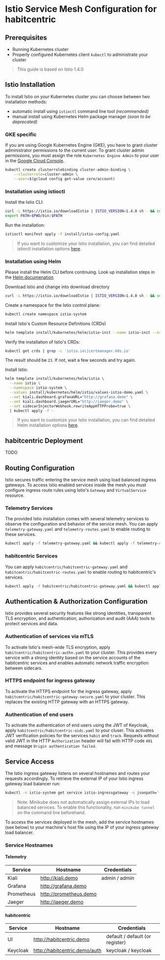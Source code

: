 # Istio Service Mesh Configuration for habitcentric

## Prerequisites

- Running Kubernetes cluster
- Properly configured Kubernetes client `kubectl` to administrate your cluster

> This guide is based on Istio 1.4.0

## Istio Installation

To install Istio on your Kubernetes cluster you can choose between two installation methods:

- automatic install using `istioctl` command line tool _(recommended)_
- manual install using Kubernetes Helm package manager _(soon to be deprecated)_

### GKE specific

If you are using Google Kubernetes Engine (GKE), you have to grant cluster administrator permissions to the current user. To grant cluster admin permissions, you must assign the role `Kubernetes Engine Admin` to your user in the [Google Cloud Console](https://console.cloud.google.com/iam-admin/iam).

```bash
kubectl create clusterrolebinding cluster-admin-binding \
    --clusterrole=cluster-admin \
    --user=$(gcloud config get-value core/account)
```

### Installation using istioctl

Install the Istio CLI:

```bash
curl -L https://istio.io/downloadIstio | ISTIO_VERSION=1.4.0 sh - && cd istio-1.4.0
export PATH=$PWD/bin:$PATH
```

Run the installation:

```bash
istioctl manifest apply -f install/istio-config.yaml
```

> If you want to customize your Istio installation, you can find detailed istioctl installation options [here](https://istio.io/docs/reference/config/istio.operator.v1alpha12.pb/).

### Installation using Helm

Please install the Helm CLI before continuing. Look up installation steps in the [Helm documenation](https://helm.sh/docs/using_helm/#installing-helm)

Download Istio and change into download directory

```bash
curl -L https://istio.io/downloadIstio | ISTIO_VERSION=1.4.0 sh - && cd istio-1.4.0
```

Create a namespace for the Istio control plane:

```bash
kubectl create namespace istio-system
```

Install Istio's Custom Resource Definitions (CRDs)

```bash
helm template install/kubernetes/helm/istio-init --name istio-init --namespace istio-system | kubectl apply -f -
```

Verify the installation of Istio's CRDs:

```bash
kubectl get crds | grep -c 'istio.io\|certmanager.k8s.io'
```

The result should be `23`. If not, wait a few seconds and try again.

Install Istio:

```bash
helm template install/kubernetes/helm/istio \
  --name istio \
  --namespace istio-system \
  --values install/kubernetes/helm/istio/values-istio-demo.yaml \
  --set kiali.dashboard.grafanaURL="http://grafana.demo" \
  --set kiali.dashboard.jaegerURL="http://jaeger.demo" \
  --set sidecarInjectorWebhook.rewriteAppHTTPProbe=true \
  | kubectl apply -f -
```

> If you want to customize your Istio installation, you can find detailed Helm installation options [here](https://istio.io/docs/reference/config/installation-options/).

## habitcentric Deployment

TODO

## Routing Configuration

Istio secures traffic entering the service mesh using load balanced ingress gateways. To access Istio enabled services inside the mesh you must configure ingress route rules using Istio's `Gateway` and `VirtualService` resource.

### Telemetry Services

The provided Istio installation comes with several telemetry services to observe the configuration and behavior of the service mesh.
You can apply `telemetry-gateway.yaml` and `telemetry-routes.yaml` to enable routing to these services.

```bash
kubectl apply -f telemetry-gateway.yaml && kubectl apply -f telemetry-routes.yaml
```

### habitcentric Services

You can apply `habitcentric/habitcentric-gateway.yaml` and `habitcentric/habitcentric-routes.yaml` to enable routing to habitcentric's services.

```bash
kubectl apply -f habitcentric/habitcentric-gateway.yaml && kubectl apply -f habitcentric/habitcentric-routes.yaml
```

## Authentication & Authorization Configuration

Istio provides several security features like strong identities, transparent TLS encryption, and authentication, authorization and audit (AAA) tools to protect services and data.

### Authentication of services via mTLS

To activate Istio's mesh-wide TLS encryption, apply `habitcentric/habitcentric-authn.yaml` to your cluster. This provides every service with a strong identity based on the service accounts of the habitcentric services and enables automatic network traffic encryption between sidecars.

### HTTPS endpoint for ingress gateway

To activate the HTTPS endpoint for the ingress gateway, apply `habitcentric/habitcentric-gateway-secure.yaml` to your cluster. This replaces the existing HTTP gateway with an HTTPS gateway.

### Authentication of end users

To activate the authentication of end users using the JWT of Keycloak, apply `habitcentric/habitcentric-oidc.yaml` to your cluser. This activates JWT verification policies for the services `habit` and `track`. Requests without valid JWT in the HTTP `Authorization` header will fail with HTTP code `401` and message `Origin authentication failed`.

## Service Access

The Istio ingress gateway listens on several hostnames and routes your requests accordingly. To retrieve the external IP of your Istio ingress gateway load balancer run:

```bash
kubectl -n istio-system get service istio-ingressgateway -o jsonpath='{.status.loadBalancer.ingress[0].ip}'
```

> Note: Minikube does not automatically assign external IPs to load balanced services. To enable this functionality, run `minikube tunnel` on the command line beforehand.

To access the services deployed in the mesh, add the service hostnames (see below) to your machine's host file using the IP of your ingress gateway load balancer.

### Service Hostnames

#### Telemetry

| Service    | Hostname               | Credentials   |
| ---------- | ---------------------- | ------------- |
| Kiali      | http://kiali.demo      | admin / admin |
| Grafana    | http://grafana.demo    |               |
| Prometheus | http://prometheus.demo |               |
| Jaeger     | http://jaeger.demo     |               |

#### habitcentric

| Service  | Hostname                      | Credentials                     |
| -------- | ----------------------------- | ------------------------------- |
| UI       | http://habitcentric.demo      | default / default (or register) |
| Keycloak | http://habitcentric.demo/auth | keycloak / keycloak             |

